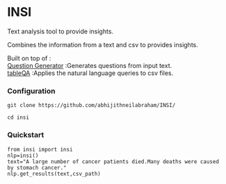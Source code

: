 # INSI
Text analysis tool to provide insights. 

Combines the information from a text and csv to provides insights.

Built on top of :   
[Question Generator](https://github.com/patil-suraj/question_generation) :Generates questions from input text.   
[tableQA](https://github.com/abhijithneilabraham/tableQA) :Applies the natural language queries to csv files.


### Configuration

```git clone https://github.com/abhijithneilabraham/INSI/```

```cd insi```

### Quickstart
```
from insi import insi
nlp=insi()
text="A large number of cancer patients died.Many deaths were caused by stomach cancer."
nlp.get_results(text,csv_path)
```





